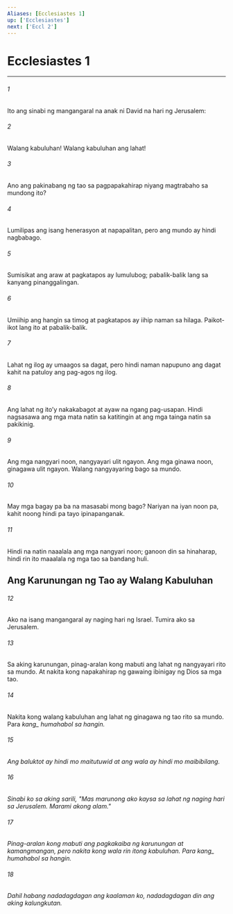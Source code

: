 ```yaml
---
Aliases: [Ecclesiastes 1]
up: ['Ecclesiastes']
next: ['Eccl 2']
---
```

# Ecclesiastes 1

***






















###### 1 










Ito ang sinabi ng mangangaral na anak ni David na hari ng Jerusalem: 





















###### 2 










Walang kabuluhan! Walang kabuluhan ang lahat! 





















###### 3 










Ano ang pakinabang ng tao sa pagpapakahirap niyang magtrabaho sa mundong ito? 





















###### 4 










Lumilipas ang isang henerasyon at napapalitan, pero ang mundo ay hindi nagbabago. 





















###### 5 










Sumisikat ang araw at pagkatapos ay lumulubog; pabalik-balik lang sa kanyang pinanggalingan. 





















###### 6 










Umiihip ang hangin sa timog at pagkatapos ay iihip naman sa hilaga. Paikot-ikot lang ito at pabalik-balik. 





















###### 7 










Lahat ng ilog ay umaagos sa dagat, pero hindi naman napupuno ang dagat kahit na patuloy ang pag-agos ng ilog. 





















###### 8 










Ang lahat ng itoʼy nakakabagot at ayaw na ngang pag-usapan. Hindi nagsasawa ang mga mata natin sa katitingin at ang mga tainga natin sa pakikinig. 





















###### 9 










Ang mga nangyari noon, nangyayari ulit ngayon. Ang mga ginawa noon, ginagawa ulit ngayon. Walang nangyayaring bago sa mundo. 





















###### 10 










May mga bagay pa ba na masasabi mong bago? Nariyan na iyan noon pa, kahit noong hindi pa tayo ipinapanganak. 





















###### 11 










Hindi na natin naaalala ang mga nangyari noon; ganoon din sa hinaharap, hindi rin ito maaalala ng mga tao sa bandang huli.

## Ang Karunungan ng Tao ay Walang Kabuluhan 





















###### 12 










Ako na isang mangangaral ay naging hari ng Israel. Tumira ako sa Jerusalem. 





















###### 13 










Sa aking karunungan, pinag-aralan kong mabuti ang lahat ng nangyayari rito sa mundo. At nakita kong napakahirap ng gawaing ibinigay ng Dios sa mga tao. 





















###### 14 










Nakita kong walang kabuluhan ang lahat ng ginagawa ng tao rito sa mundo. Para <i class="trans-change">kang_ humahabol sa hangin. 





















###### 15 










Ang baluktot ay hindi mo maitutuwid at ang wala ay hindi mo maibibilang. 





















###### 16 










Sinabi ko sa aking sarili, "Mas marunong ako kaysa sa lahat ng naging hari sa Jerusalem. Marami akong alam." 





















###### 17 










Pinag-aralan kong mabuti ang pagkakaiba ng karunungan at kamangmangan, pero nakita kong wala rin itong kabuluhan. Para <i class="trans-change">kang_ humahabol sa hangin. 





















###### 18 










Dahil habang nadadagdagan ang kaalaman ko, nadadagdagan din ang aking kalungkutan.
